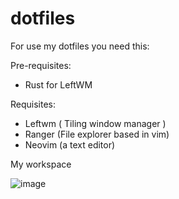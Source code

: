 # dotfiles

For use my dotfiles you need this:

Pre-requisites:
- Rust for LeftWM

Requisites:
- Leftwm ( Tiling window manager )
- Ranger (File explorer based in vim)
- Neovim (a text editor)




My workspace

![image](https://user-images.githubusercontent.com/94380448/218291234-82e3cde3-cfa2-427b-9a9b-d45af34a366a.png)

